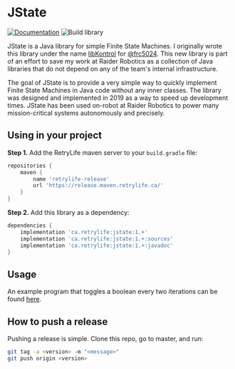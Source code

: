 # JState 

[![Documentation](https://img.shields.io/badge/-documentation-blue)](https://ewpratten.retrylife.ca/jstate) ![Build library](https://github.com/Ewpratten/jstate/workflows/Build%20library/badge.svg)

JState is a Java library for simple Finite State Machines. I originally wrote this library under the name [libKontrol](https://github.com/frc5024/lib5k/tree/master/libKontrol) for [@frc5024](https://github.com/frc5024). This new library is part of an effort to save my work at Raider Robotics as a collection of Java libraries that do not depend on any of the team's internal infrastructure.

The goal of JState is to provide a very simple way to quickly implement Finite State Machines in Java code without any inner classes. The library was designed and implemented in 2019 as a way to speed up development times. JState has been used on-robot at Raider Robotics to power many mission-critical systems autonomously and precisely.

## Using in your project

**Step 1.** Add the RetryLife maven server to your `build.gradle` file:

```groovy
repositories {
    maven { 
        name 'retrylife-release'
        url 'https://release.maven.retrylife.ca/' 
    }
}
```

**Step 2.** Add this library as a dependency:

```groovy
dependencies {
    implementation 'ca.retrylife:jstate:1.+'
    implementation 'ca.retrylife:jstate:1.+:sources'
    implementation 'ca.retrylife:jstate:1.+:javadoc'
}
```

## Usage

An example program that toggles a boolean every two iterations can be found [here](https://github.com/Ewpratten/jstate/blob/master/src/test/java/ca/retrylife/jstate/UsageTest.java).

## How to push a release

Pushing a release is simple. Clone this repo, go to master, and run:

```sh
git tag -a <version> -m "<message>"
git push origin <version>
```
